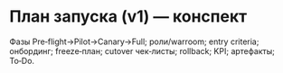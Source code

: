 # План запуска (v1) — конспект
Фазы Pre‑flight→Pilot→Canary→Full; роли/warroom; entry criteria; онбординг; freeze‑план; cutover чек‑листы; rollback; KPI; артефакты; To‑Do.
